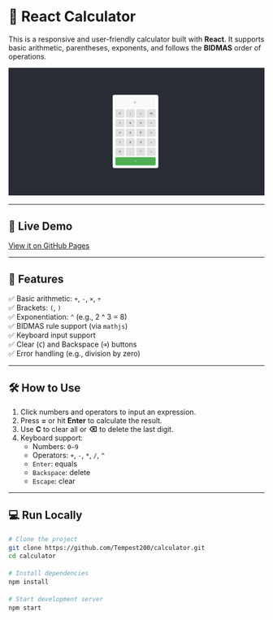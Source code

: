 
# 🔢 React Calculator

This is a responsive and user-friendly calculator built with **React**. It supports basic arithmetic, parentheses, exponents, and follows the **BIDMAS** order of operations.

![Calculator Screenshot](image.png) <!-- Optional image if you add a screenshot -->

---

## 🚀 Live Demo

[View it on GitHub Pages](https://tempest200.github.io/calculator/)

---

## 🧮 Features

✅ Basic arithmetic: `+`, `-`, `×`, `÷`  
✅ Brackets: `(`, `)`  
✅ Exponentiation: `^` (e.g., 2 ^ 3 = 8)  
✅ BIDMAS rule support (via `mathjs`)  
✅ Keyboard input support  
✅ Clear (`C`) and Backspace (`⌫`) buttons  
✅ Error handling (e.g., division by zero)

---

## 🛠️ How to Use

1. Click numbers and operators to input an expression.
2. Press **=** or hit **Enter** to calculate the result.
3. Use **C** to clear all or **⌫** to delete the last digit.
4. Keyboard support:
   - Numbers: `0–9`
   - Operators: `+`, `-`, `*`, `/`, `^`
   - `Enter`: equals  
   - `Backspace`: delete  
   - `Escape`: clear

---

## 💻 Run Locally

```bash
# Clone the project
git clone https://github.com/Tempest200/calculator.git
cd calculator

# Install dependencies
npm install

# Start development server
npm start
